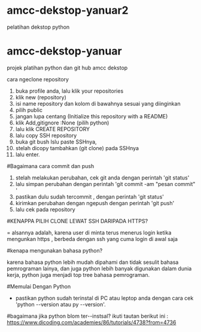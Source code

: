 # amcc-dekstop-yanuar2
pelatihan dekstop python
# amcc-dekstop-yanuar
projek platihan python dan git hub amcc dekstop

cara ngeclone repository
1. buka profile anda, lalu klik your repositories
2. klik new (repository)
3. isi name repository dan kolom di bawahnya sesuai yang diinginkan
4. pilih public
5. jangan lupa centang (Initialize this repository with a README) 
6. klik Add,gitignore :None (pilih python)
7. lalu klik CREATE REPOSITORY
8. lalu copy SSH repository
9. buka git bush lslu paste SSHnya, 
10. stelah dicopy tambahkan (git clone) pada SSHnya
11. lalu enter.

#Bagaimana cara commit dan push
1. stelah melakukan perubahan, cek git anda dengan perintah 'git status'
2. lalu simpan perubahan dengan perintah 'git commit -am "pesan commit" '
3. pastikan dulu sudah tercommit , dengan perintah 'git status'
4. kirimkan perubahan dengan ngepush  dengan perintah 'git push'
5. lalu cek pada repository

#KENAPPA PILIH CLONE LEWAT SSH DARIPADA HTTPS?

= alsannya adalah, karena user di minta terus menerus login ketika mengunkan https , berbeda dengan ssh yang cuma login di awal saja

#kenapa mengunakan bahasa python?

karena bahasa python lebih mudah dipahami dan tidak sesulit bahasa pemrograman lainya, dan juga python lebih banyak digunakan dalam dunia kerja, python juga menjadi top tree bahasa pemrograman.




#Memulai Dengan Python
- pastikan python sudah terinstal di PC atau leptop anda dengan cara cek 'python --version atau py --version'.

#bagaimana jika python blom ter--instsal?
ikuti tautan berikut ini :  https://www.dicoding.com/academies/86/tutorials/4738?from=4736

